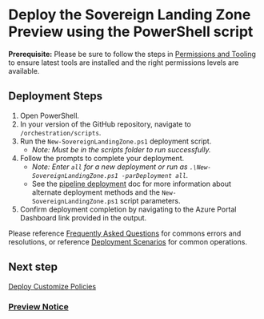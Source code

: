 # Deploy the Sovereign Landing Zone Preview using the PowerShell script

**Prerequisite:** Please be sure to follow the steps in [Permissions and Tooling](05-Permissions-Tooling.md) to ensure latest tools are installed and the right permissions levels are available.

## Deployment Steps

1. Open PowerShell.
1. In your version of the GitHub repository, navigate to `/orchestration/scripts`.
1. Run the `New-SovereignLandingZone.ps1` deployment script.
      - *Note: Must be in the scripts folder to run successfully.*
1. Follow the prompts to complete your deployment.
     - *Note: Enter `all` for a new deployment or run as `.\New-SovereignLandingZone.ps1 -parDeployment all`.*
     - See the [pipeline deployment](scenarios/Pipeline-Deployments.md) doc for more information about alternate deployment methods and the `New-SovereignLandingZone.ps1` script parameters.
1. Confirm deployment completion by navigating to the Azure Portal Dashboard link provided in the output.

Please reference [Frequently Asked Questions](12-FAQ.md) for commons errors and resolutions, or reference [Deployment Scenarios](scenarios/README.md) for common operations.

## Next step

[Deploy Customize Policies](09-Customize-Policies.md)

### [Preview Notice](./PREVIEW.md)
